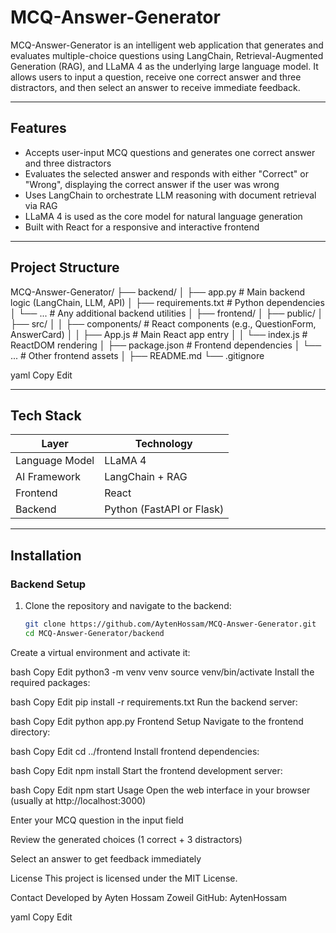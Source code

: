 # MCQ-Answer-Generator

MCQ-Answer-Generator is an intelligent web application that generates and evaluates multiple-choice questions using LangChain, Retrieval-Augmented Generation (RAG), and LLaMA 4 as the underlying large language model. It allows users to input a question, receive one correct answer and three distractors, and then select an answer to receive immediate feedback.

---

## Features

- Accepts user-input MCQ questions and generates one correct answer and three distractors
- Evaluates the selected answer and responds with either "Correct" or "Wrong", displaying the correct answer if the user was wrong
- Uses LangChain to orchestrate LLM reasoning with document retrieval via RAG
- LLaMA 4 is used as the core model for natural language generation
- Built with React for a responsive and interactive frontend

---

## Project Structure

MCQ-Answer-Generator/
├── backend/
│ ├── app.py # Main backend logic (LangChain, LLM, API)
│ ├── requirements.txt # Python dependencies
│ └── ... # Any additional backend utilities
│
├── frontend/
│ ├── public/
│ ├── src/
│ │ ├── components/ # React components (e.g., QuestionForm, AnswerCard)
│ │ ├── App.js # Main React app entry
│ │ └── index.js # ReactDOM rendering
│ ├── package.json # Frontend dependencies
│ └── ... # Other frontend assets
│
├── README.md
└── .gitignore

yaml
Copy
Edit

---

## Tech Stack

| Layer         | Technology                        |
|---------------|------------------------------------|
| Language Model| LLaMA 4                            |
| AI Framework  | LangChain + RAG                    |
| Frontend      | React                              |
| Backend       | Python (FastAPI or Flask)          |

---

## Installation

### Backend Setup

1. Clone the repository and navigate to the backend:
   ```bash
   git clone https://github.com/AytenHossam/MCQ-Answer-Generator.git
   cd MCQ-Answer-Generator/backend
Create a virtual environment and activate it:

bash
Copy
Edit
python3 -m venv venv
source venv/bin/activate
Install the required packages:

bash
Copy
Edit
pip install -r requirements.txt
Run the backend server:

bash
Copy
Edit
python app.py
Frontend Setup
Navigate to the frontend directory:

bash
Copy
Edit
cd ../frontend
Install frontend dependencies:

bash
Copy
Edit
npm install
Start the frontend development server:

bash
Copy
Edit
npm start
Usage
Open the web interface in your browser (usually at http://localhost:3000)

Enter your MCQ question in the input field

Review the generated choices (1 correct + 3 distractors)

Select an answer to get feedback immediately

License
This project is licensed under the MIT License.

Contact
Developed by Ayten Hossam Zoweil
GitHub: AytenHossam

yaml
Copy
Edit
